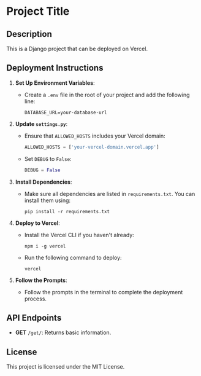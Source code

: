 # Project Title

## Description
This is a Django project that can be deployed on Vercel.

## Deployment Instructions

1. **Set Up Environment Variables**:
   - Create a `.env` file in the root of your project and add the following line:
     ```
     DATABASE_URL=your-database-url
     ```

2. **Update `settings.py`**:
   - Ensure that `ALLOWED_HOSTS` includes your Vercel domain:
     ```python
     ALLOWED_HOSTS = ['your-vercel-domain.vercel.app']
     ```
   - Set `DEBUG` to `False`:
     ```python
     DEBUG = False
     ```

3. **Install Dependencies**:
   - Make sure all dependencies are listed in `requirements.txt`. You can install them using:
     ```
     pip install -r requirements.txt
     ```

4. **Deploy to Vercel**:
   - Install the Vercel CLI if you haven't already:
     ```
     npm i -g vercel
     ```
   - Run the following command to deploy:
     ```
     vercel
     ```

5. **Follow the Prompts**:
   - Follow the prompts in the terminal to complete the deployment process.

## API Endpoints
- **GET** `/get/`: Returns basic information.

## License
This project is licensed under the MIT License.
